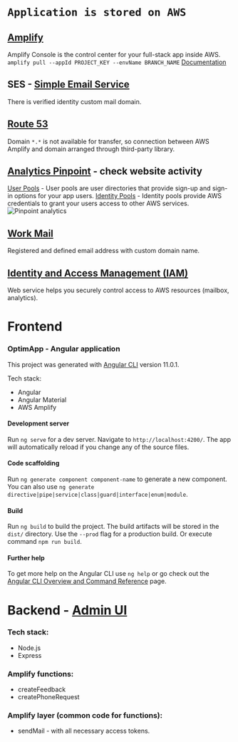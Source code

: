 # `Application is stored on AWS`

## [Amplify](https://us-east-2.console.aws.amazon.com/amplify/home?region=us-east-2#)
Amplify Console is the control center for your full-stack app inside AWS.
`amplify pull --appId PROJECT_KEY --envName BRANCH_NAME`
[Documentation](https://docs.amplify.aws/cli)

## SES - [Simple Email Service](https://us-east-2.console.aws.amazon.com/ses/home?region=us-east-2#verified-sender-details:domain)
There is verified identity custom mail domain.

## [Route 53](https://console.aws.amazon.com/route53/v2/hostedzones?#ListRecordSets)
Domain `*.*` is not available for transfer, so connection between AWS Amplify and domain arranged through third-party library.

## [Analytics Pinpoint](https://console.aws.amazon.com/pinpoint/home?region=us-east-1#/apps) - check website activity
[User Pools](https://console.aws.amazon.com/cognito/users/?region=us-east-1#) - User pools are user directories that provide sign-up and sign-in options for your app users.
[Identity Pools](https://console.aws.amazon.com/cognito/federated/?region=us-east-1) - Identity pools provide AWS credentials to grant your users access to other AWS services. 
![Pinpoint analytics](https://github.com/plakhtiin/optim-api/blob/main/pinpoint.png)
## [Work Mail](https://eu-west-1.console.aws.amazon.com/workmail/v2/home?region=eu-west-1#/)
Registered and defined email address with custom domain name.

## [Identity and Access Management (IAM)](https://console.aws.amazon.com/iam/home?region=us-east-2#/home)
Web service helps you securely control access to AWS resources (mailbox, analytics).

# Frontend
### OptimApp - Angular application
This project was generated with [Angular CLI](https://github.com/angular/angular-cli) version 11.0.1.

Tech stack:
* Angular
* Angular Material
* AWS Amplify

#### Development server
Run `ng serve` for a dev server. Navigate to `http://localhost:4200/`. The app will automatically reload if you change any of the source files.

#### Code scaffolding
Run `ng generate component component-name` to generate a new component. You can also use `ng generate directive|pipe|service|class|guard|interface|enum|module`.

#### Build
Run `ng build` to build the project. The build artifacts will be stored in the `dist/` directory. Use the `--prod` flag for a production build.
Or execute command `npm run build`.
#### Further help
To get more help on the Angular CLI use `ng help` or go check out the [Angular CLI Overview and Command Reference](https://angular.io/cli) page.

# Backend - [Admin UI](https://us-east-2.admin.amplifyapp.com/admin/login)
### Tech stack:
* Node.js
* Express
### Amplify functions:
* createFeedback
* createPhoneRequest
### Amplify layer (common code for functions):
* sendMail - with all necessary access tokens.
